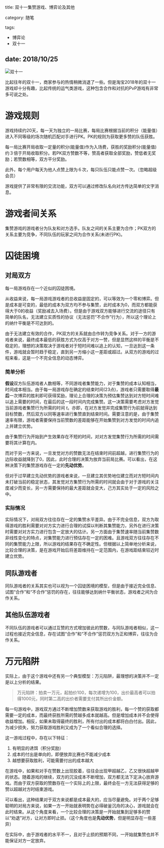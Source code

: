 title: 双十一集赞游戏、博弈论及其他

category: 随笔

tags:
 - 博弈论
 - 双十一

date: 2018/10/25
---

![双十一](https://timgsa.baidu.com/timg?image&quality=80&size=b9999_10000&sec=1540678898993&di=8535effdaf4e654a8244a87f6f01c127&imgtype=0&src=http%3A%2F%2Fimg.zcool.cn%2Fcommunity%2F01b0aa5982baf9a8012156035b2546.jpg)

比起往年的双十一，商家参与的热情稍微消退了一些。但是淘宝2018年的双十一游戏却十分有趣，比起传统的运气类游戏，这种包含合作和对抗的PvP游戏有非常多可说之处。

<!--more-->

# 游戏规则

游戏持续约20天，每一天为独立的一局比赛，每局比赛根据当前的积分（能量值）进入不同等级的场次随机匹配对手进行PK。PK的规则为获取更多赞的队伍获胜。

每一局比赛开局收取一定量的积分(能量值)作为入场费，获胜的奖励积分(能量值)约３倍于开局收取积分。若PK双方赞数不等，赞高者获取全部奖励，赞低者无奖励；若赞数相等，双方平分奖励。

此外，每个用户每天为他人点赞上限为６次，每只队伍只能点赞一次。（忽略超级会员）

游戏提供了非常有限的交流功能，双方可以通过修改队名向对方传达简单的文字消息。

# 游戏者间关系

集赞游戏的游戏者分为队友和对方选手。队友之间的关系主要为合作；PK双方的关系主要为竞争，不同队伍的玩家之间为合作关系(未进行PK)。


# 囚徒困境

## 对局双方

每一局游戏存在一个近似的囚徒困境。

从收益来说，每一局游戏游戏者的总收益是固定的，可以等效为一个零和博弈。但是成本是可变的，最低的成本为双方均不参与集赞，此时成本为0，而双方都能获得大于0的收益（奖励减去入场费）。但是由于游戏双方能够进行交流的途径只有简单的队名，无法建立实质性的协议（无法惩罚“不合作”行为），所以这个理论上的纳什平衡是不可达到的。

由于无法建立有效的合作，PK双方的关系就由合作转为竞争关系。对于一方的游戏者来说，最终成本最低的获胜方式为仅高于对方一赞，但是显然这样的平衡是不稳定的，理想的决策取决于游戏者对于短时间难以追上的认知，一旦达到这一条件，游戏就会暂时趋于稳定，直到另一方缩小这一差距或超过。从双方的游戏的过程来看，这是一个不完全信息的动态博弈。

### 简单分析

**假设**双方队伍游戏者人数相等，不同游戏者集赞能力，对于集赞的成本认知相当，时间成本相当。由于每一局游戏存在确定的结束时间(23点)，游戏者只需要取得**最后**一次博弈的胜利即可获得奖励，理论上合理的决策为预估集赞达到对方短时间难以追上需要的时间，在最后的这一段时间内完成集赞。这一决策需要考虑对方发觉当前游戏者集赞行为所需的时间 _t_。亦即，在对方发觉并完成集赞行为前就得达到目标赞数，然后双方以同等速率进行集赞直到结束时间。需要注意的是，由于集赞速率有限，游戏者需要保持当前赞数的差距能够在开始集赞到对方发觉的时间内追上并建立优势。

由于集赞行为开始到产生效果存在不短的时间，对对方发觉集赞行为所需的时间需要将其计算在内。

而对于另一方来说，一旦发觉对方的赞数无法在结束时间前超越，进行集赞行为的边际收益就降到了0，因此，此时合理的决策为放弃当前局比赛。可以看出，在这种决策下的集赞游戏存在一定的**先动优势**。

但对于过早建立先动优势的游戏者来说，一旦建立其优势地位建立而对方短时间内未打破当前的稳定状态，其发觉对方集赞行为所需的时间就会由于对于游戏的关注度减少而变长，另一方需要保持的最大差距就会变大，己方其实处于一定的风险之中。

### 实际情况

实际情况下，对局双方往往存在一定的集赞水平差异。由于不完全信息，双方为取得游戏的胜利需要对对方实力进行合理的试探以判断其集赞能力，另外在进行决策时需要对对方实力进行包含一定放大的估计。另一方面由于集赞速率随当前集赞数非线性变化的特点，对集赞能力进行预估存在一定的困难。且游戏双方往往存在不同的集赞能力上限，所以游戏的结果存在不确定性。但根据以上简单地分析来说，比较合理的决策，是在游戏开始后将差距维持在一定范围内，在游戏距结束较近时建立优势。


## 同队游戏者

同队游戏者的关系其实也可以视为一个囚徒困境的模型，但是由于接近完全信息、试图“合作”和“不合作”惩罚的存在，往往能够达到纳什平衡状态，游戏者之间为合作关系。

## 其他队伍游戏者

不同队伍的游戏者可以通过互赞的方式增加彼此的赞数，与同队游戏者相似，这一过程也接近完全信息，存在试图“合作”和“不合作”惩罚双方为正和博弈，往往为合作关系。

# 万元陷阱

实际上，由于这个游戏中还有另一个典型模型：万元陷阱，最理想的决策并不一定是以上分析的结果。

> 万元陷阱：拍卖一万元，起拍价100，每次递增为100，出价最高者可以拍得1000元，同时第二高的出价者需要支付其所出价金额。

每一句游戏中，游戏双方通过不断增加赞数来获取游戏的胜利，每一个赞的获取都需要一定的成本，而最终获胜所需的赞越多成本就越高。但是增加成本并不会使得收益增加。相反，如果未取得最终的胜利，所有付出的成本都将白白付出。因此，为减少损失，努力获取游戏胜利又成为了一个看似合理的选择。

这一游戏过程中，存在以下特征：

1. 有明显的诱饵（积分奖励）
2. 成本的付出是单向的，即便放弃比赛也不能减少成本
3. 越想要获取胜利，可能需要付出的成本越大

在游戏中，如果和对手在赞数上出现胶着，往往会出现甲超越乙，乙又很快超越甲的状态。随着游戏的继续，双方的沉没成本不断增加，双方都无法下定决心放弃游戏。而由于双方获取的赞数存在一个实际上的上限，最终会在一方无法获得足够的赞以超越对方时结束游戏。

可以看出，这种结果对于双方来说都是成本最大的，应当尽量避免。对于两个足够聪明的对局方来说，如果一方一开始就表明势在必得破釜沉舟的决心，游戏就会在此时结束。从这个角度来看，一个比较合理的决策是一开始就集到足够多的赞以“劝退”对方，让对方即时止损。（这个角度也是**先动优势**，但是明显存在一些差异）

在实际中，由于游戏者的水平不一，且对于止损的预期不同，一开始就集赞也并不能保证对方一定放弃。
